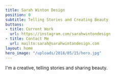 ```yaml
---
title: Sarah Winton Design
position: 0
subtitle: Telling Stories and Creating Beauty
buttons:
- title: Current Work
  url: https://instagram.com/sarahwintondesign
- title: Contact Me
  url: mailto:sarah@sarahwintondesign.com
layout: home
hero_image: "/uploads/2018/05/15/hero.jpg"
---
```


I'm a creative, telling stories and sharing beauty.

